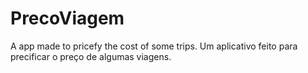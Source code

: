 # PrecoViagem
A app made to pricefy the cost of some trips.
Um aplicativo feito para precificar o preço de algumas viagens.

